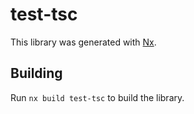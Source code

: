 # test-tsc

This library was generated with [Nx](https://nx.dev).

## Building

Run `nx build test-tsc` to build the library.
